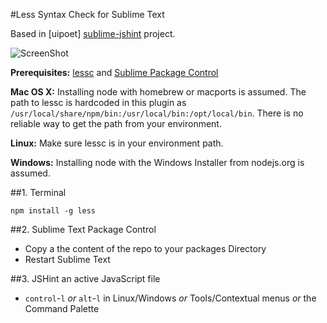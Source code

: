 #Less Syntax Check for Sublime Text

Based in [uipoet] [sublime-jshint](https://github.com/uipoet/sublime-jshint) project.

![ScreenShot](https://raw.github.com/uipoet/sublime-jshint/preview/jshint.png)

**Prerequisites:** [lessc](http://lesscss.org/#using-less-installation) and [Sublime Package Control](http://wbond.net/sublime_packages/package_control/installation)

**Mac OS X:** Installing node with homebrew or macports is assumed. The path to lessc is hardcoded in this plugin as `/usr/local/share/npm/bin:/usr/local/bin:/opt/local/bin`. There is no reliable way to get the path from your environment.

**Linux:** Make sure lessc is in your environment path.

**Windows:** Installing node with the Windows Installer from nodejs.org is assumed.

##1. Terminal

    npm install -g less
    
##2. Sublime Text Package Control

- Copy a the content of the repo to your packages Directory
- Restart Sublime Text

##3. JSHint an active JavaScript file

- `control`-`l` *or* `alt`-`l` in Linux/Windows *or* Tools/Contextual menus *or* the Command Palette



